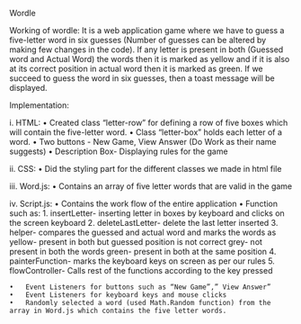 Wordle

Working of wordle: 
  It is a web application game where we have to guess a five-letter word in six guesses (Number of guesses can be altered by making few changes in the code). If any letter is present in both (Guessed word and Actual Word) the words then it is marked as yellow and if it is also at its correct position in actual word then it is marked as green. If we succeed to guess the word in six guesses, then a toast message will be displayed.

Implementation:

  i.	HTML: 
    •	Created class “letter-row” for defining a row of five boxes which will contain the five-letter word.
    •	Class “letter-box” holds each letter of a word.
    •	Two buttons - New Game, View Answer (Do Work as their name suggests)
    •	Description Box- Displaying rules for the game

  ii.	CSS: 
    •	Did the styling part for the different classes we made in html file

  iii.	Word.js:
    •	Contains an array of five letter words that are valid in the game

  iv.	Script.js:
    •	Contains the work flow of the entire application
    •	Function such as:
        1.	insertLetter- inserting letter in boxes by keyboard and clicks on the screen keyboard
        2.	deleteLastLetter- delete the last letter inserted
        3.	helper- compares the guessed and actual word and marks the words as 
          yellow- present in both but guessed position is not correct 
          grey- not present in both the words
          green- present in both at the same position
        4.	painterFunction- marks the keyboard keys on screen as per our rules
        5.	flowController- Calls rest of the functions according to the key pressed
      
    •	Event Listeners for buttons such as “New Game”,” View Answer”
    •	Event Listeners for keyboard keys and mouse clicks
    •	Randomly selected a word (used Math.Random function) from the array in Word.js which contains the five letter words.






